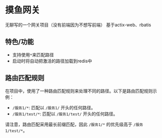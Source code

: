 # 摸鱼网关
无聊写的一个网关项目（没有前端因为不想写前端）
基于actix-web、rbatis

## 特色/功能
- 支持使用`*`来匹配路径
- 启动时将自动把激活的路径加载到redis中
  
## 路由匹配规则
在项目中，使用了一种路由匹配规则来处理不同的路径。以下是路由匹配规则示例：

- `/服务1/*`: 匹配以 `/服务1/` 开头的任何路径。
- `/服务1/test/*`: 匹配以 `/服务1/test/` 开头的任何路径。

请注意，路由匹配采用最长前缀匹配，因此 `/服务1/*` 的优先级高于 `/服务1/test/*`。
